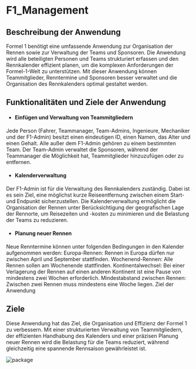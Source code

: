 # F1_Management

## Beschreibung der Anwendung

Formel 1 benötigt eine umfassende Anwendung zur Organisation der Rennen sowie zur Verwaltung der Teams und Sponsoren. Die Anwendung wird alle beteiligten Personen und Teams strukturiert erfassen und den Rennkalender effizient planen, um die komplexen Anforderungen der Formel-1-Welt zu unterstützen. Mit dieser Anwendung können Teammitglieder, Renntermine und Sponsoren besser verwaltet und die Organisation des Rennkalenders optimal gestaltet werden.

## Funktionalitäten und Ziele der Anwendung

- #### Einfügen und Verwaltung von Teammitgliedern
Jede Person (Fahrer, Teammanager, Team-Admins, Ingenieure, Mechaniker und der F1-Admin) besitzt einen eindeutigen ID, einen Namen, das Alter und einen Gehalt. Alle außer dem F1-Admin gehören zu einem bestimmten Team. Der Team-Admin verwaltet die Sponsoren, während der Teammanager die Möglichkeit hat, Teammitglieder hinzuzufügen oder zu entfernen.

- #### Kalenderverwaltung
Der F1-Admin ist für die Verwaltung des Rennkalenders zuständig. Dabei ist es sein Ziel, eine möglichst kurze Reiseentfernung zwischen einem Start- und Endpunkt sicherzustellen. Die Kalenderverwaltung ermöglicht die Organisation der Rennen unter Berücksichtigung der geografischen Lage der Rennorte, um Reisezeiten und -kosten zu minimieren und die Belastung der Teams zu reduzieren.

- #### Planung neuer Rennen
Neue Renntermine können unter folgenden Bedingungen in den Kalender aufgenommen werden:
Europa-Rennen: Rennen in Europa dürfen nur zwischen April und September stattfinden.
Wochenend-Rennen: Alle Rennen sollen am Wochenende stattfinden.
Kontinentalwechsel: Bei einer Verlagerung der Rennen auf einen anderen Kontinent ist eine Pause von mindestens zwei Wochen erforderlich.
Mindestabstand zwischen Rennen: Zwischen zwei Rennen muss mindestens eine Woche liegen.
Ziel der Anwendung

## Ziele

Diese Anwendung hat das Ziel, die Organisation und Effizienz der Formel 1 zu verbessern. Mit einer strukturierten Verwaltung von Teammitgliedern, der effizienten Handhabung des Kalenders und einer präzisen Planung neuer Rennen wird die Belastung für die Teams reduziert, während gleichzeitig eine spannende Rennsaison gewährleistet ist.


![package](https://github.com/user-attachments/assets/3580820e-36d3-458b-bc54-b846528cad9f)

